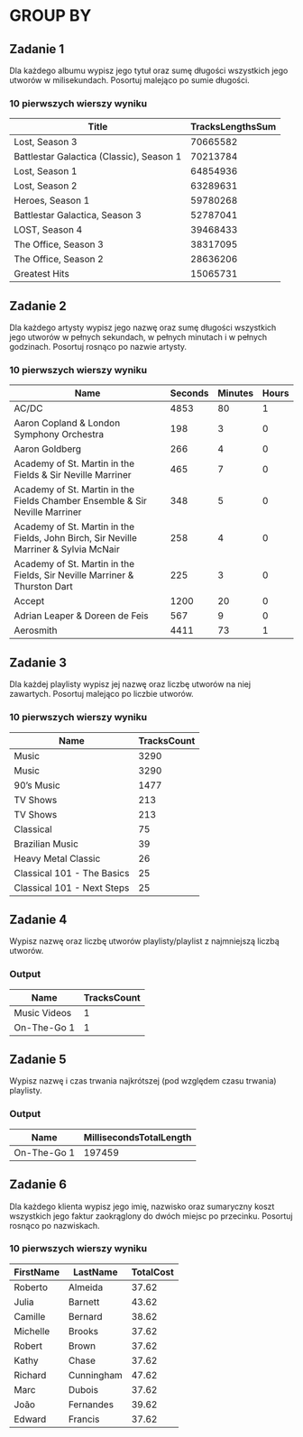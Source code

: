 # GROUP BY

## Zadanie 1

Dla każdego albumu wypisz jego tytuł oraz sumę długości wszystkich jego utworów w milisekundach. Posortuj malejąco po sumie długości.

### 10 pierwszych wierszy wyniku

| Title                                    | TracksLengthsSum |
|------------------------------------------|------------------|
| Lost, Season 3                           | 70665582         |
| Battlestar Galactica (Classic), Season 1 | 70213784         |
| Lost, Season 1                           | 64854936         |
| Lost, Season 2                           | 63289631         |
| Heroes, Season 1                         | 59780268         |
| Battlestar Galactica, Season 3           | 52787041         |
| LOST, Season 4                           | 39468433         |
| The Office, Season 3                     | 38317095         |
| The Office, Season 2                     | 28636206         |
| Greatest Hits                            | 15065731         |

## Zadanie 2

Dla każdego artysty wypisz jego nazwę oraz sumę długości wszystkich jego utworów w pełnych sekundach, w pełnych minutach i w pełnych godzinach. Posortuj rosnąco po nazwie artysty.

### 10 pierwszych wierszy wyniku

| Name                                                                                  | Seconds | Minutes | Hours |
|---------------------------------------------------------------------------------------|---------|---------|-------|
| AC/DC                                                                                 | 4853    | 80      | 1     |
| Aaron Copland & London Symphony Orchestra                                             | 198     | 3       | 0     |
| Aaron Goldberg                                                                        | 266     | 4       | 0     |
| Academy of St. Martin in the Fields & Sir Neville Marriner                            | 465     | 7       | 0     |
| Academy of St. Martin in the Fields Chamber Ensemble & Sir Neville Marriner           | 348     | 5       | 0     |
| Academy of St. Martin in the Fields, John Birch, Sir Neville Marriner & Sylvia McNair | 258     | 4       | 0     |
| Academy of St. Martin in the Fields, Sir Neville Marriner & Thurston Dart             | 225     | 3       | 0     |
| Accept                                                                                | 1200    | 20      | 0     |
| Adrian Leaper & Doreen de Feis                                                        | 567     | 9       | 0     |
| Aerosmith                                                                             | 4411    | 73      | 1     |

## Zadanie 3

Dla każdej playlisty wypisz jej nazwę oraz liczbę utworów na niej zawartych. Posortuj malejąco po liczbie utworów.

### 10 pierwszych wierszy wyniku

| Name                       | TracksCount |
|----------------------------|-------------|
| Music                      | 3290        |
| Music                      | 3290        |
| 90’s Music                 | 1477        |
| TV Shows                   | 213         |
| TV Shows                   | 213         |
| Classical                  | 75          |
| Brazilian Music            | 39          |
| Heavy Metal Classic        | 26          |
| Classical 101 - The Basics | 25          |
| Classical 101 - Next Steps | 25          |

## Zadanie 4

Wypisz nazwę oraz liczbę utworów playlisty/playlist z najmniejszą liczbą utworów.

### Output

| Name         | TracksCount |
|--------------|-------------|
| Music Videos | 1           |
| On-The-Go 1  | 1           |

## Zadanie 5

Wypisz nazwę i czas trwania najkrótszej (pod względem czasu trwania) playlisty.

### Output

| Name        | MillisecondsTotalLength |
|-------------|-------------------------|
| On-The-Go 1 | 197459                  |

## Zadanie 6

Dla każdego klienta wypisz jego imię, nazwisko oraz sumaryczny koszt wszystkich jego faktur zaokrąglony do dwóch miejsc po przecinku. Posortuj rosnąco po nazwiskach.

### 10 pierwszych wierszy wyniku

| FirstName | LastName   | TotalCost |
|-----------|------------|-----------|
| Roberto   | Almeida    | 37.62     |
| Julia     | Barnett    | 43.62     |
| Camille   | Bernard    | 38.62     |
| Michelle  | Brooks     | 37.62     |
| Robert    | Brown      | 37.62     |
| Kathy     | Chase      | 37.62     |
| Richard   | Cunningham | 47.62     |
| Marc      | Dubois     | 37.62     |
| João      | Fernandes  | 39.62     |
| Edward    | Francis    | 37.62     |

